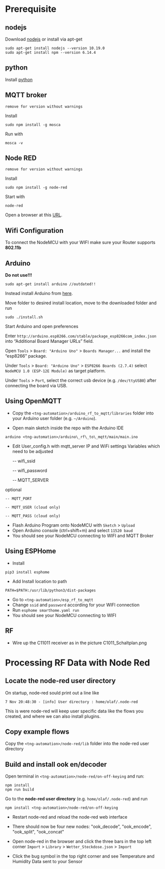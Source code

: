 # Prerequisite

## nodejs
Download [nodejs](https://nodejs.org/en/download/)
or install via apt-get
```
sudo apt-get install nodejs --version 10.19.0
sudo apt-get install npm --version 6.14.4
```
## python
Install [python](https://www.python.org/downloads/)

## MQTT broker
```
remove for version without warnings
```
Install
```
sudo npm install -g mosca
```
Run with
```
mosca -v
```

## Node RED
```
remove for version without warnings
```
Install
```
sudo npm install -g node-red
```
Start with
```
node-red
```
Open a browser at this [URL](http://127.0.0.1:1880/).

## Wifi Configuration
To connect the NodeMCU with your WIFI make sure your Router supports **802.11b**

## Arduino
**Do not use!!!**
```
sudo apt-get install arduino //outdated!!
```
Instead install Arduino from [here](https://www.arduino.cc/en/Main/Software).

Move folder to desired install location, move to the downloaded folder and run
```
sudo ./install.sh
```
Start Arduino and open preferences

Enter `http://arduino.esp8266.com/stable/package_esp8266com_index.json` into “Additional Board Manager URLs” field. 

Open `Tools` > `Board: "Arduino Uno"` > `Boards Manager...` and install the “esp8266” package.

Under `Tools` > `Board: "Arduino Uno"` > `ESP8266 Boards (2.7.4)` select `NodeMCU 1.0 (ESP-12E Module)` as target platform.

Under `Tools` > `Port`, select the correct usb device (e.g. `/dev/ttyUSB0`) after connecting the board via USB.


## Using OpenMQTT

- Copy the `<tng-automation>/arduino_rf_to_mqtt/libraries` folder into your Arduino user folder (e.g. `~/Arduino`).

- Open main sketch inside the repo with the Arduino IDE

```
arduino <tng-automation>/arduino\_rf\_to\_mqtt/main/main.ino
```
- Edit User_config.h with mqtt_server IP and WiFi settings Variables which need to be adjusted
	
	
	-- wifi_ssid
	
	-- wifi_password
	   
	-- MQTT_SERVER

optional
    
    -- MQTT_PORT
    
    -- MQTT_USER (cloud only)
    
    -- MQTT_PASS (cloud only)
	
- Flash Arduino Program onto NodeMCU with `Sketch` > `Upload`
- Open Arduino console (ctrl+shift+m) and select `11520 baud`
- You should see your NodeMCU connecting to WIFI and MQTT Broker

## Using ESPHome
- Install
```
pip3 install esphome
```
- Add Install location to path
```
PATH=$PATH:/usr/lib/python3/dist-packages
```
- Go to `<tng-automation>/esp_rf_to_mqtt`
- Change `ssid` and `password` according for your WIFI connection
- Run `esphome smarthome.yaml run`
- You should see your NodeMCU connecting to WIFI
## RF
- Wire up the C11011 receiver as in the picture C1011_Schaltplan.png

# Processing RF Data with Node Red

## Locate the node-red user directory

On startup, node-red sould print out a line like

`7 Nov 20:48:30 - [info] User directory : home/olaf/.node-red`

This is were node-red will keep user specific data like the flows you created, and where we can also install plugins.

## Copy example flows
Copy the `<tng-automation>/node-red/lib` folder into the node-red user directory

## Build and install ook en/decoder

Open terminal in `<tng-automation>/node-red/on-off-keying` and run:
```
npm install
npm run build
```
Go to the **node-red user directory** (e.g. `home/olaf/.node-red`) and run
```
npm install <tng-automation>/node-red/on-off-keying
```
- Restart node-red and reload the node-red web interface
- There should now be four new nodes: "ook_decode", "ook_encode", "ook_split", "ook_concat"

- Open node-red in the browser and click the three bars in the top left corner `Import` > `Library` > `Wetter_Steckdose.json` > `Import`

- Click the bug symbol in the top right corner and see Temperature and Humidity Data sent to your Sensor
